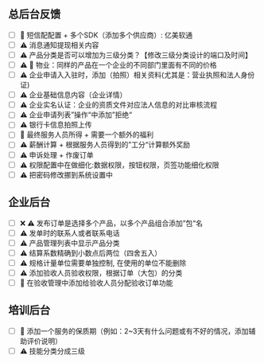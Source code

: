 ## 总后台反馈
- [ ] :thought_balloon: 短信配配置 + 多个SDK（添加多个供应商）: 亿美软通
- [ ] :warning: 消息通知提现相关内容
- [ ] :warning: 产品分类是否可以增加为三级分类？【修改三级分类设计的端口及时间】
- [ ] :warning: :thought_balloon: 物业：同样的产品在一个企业的不同部门里面有不同的价格
- [ ] :warning: 企业申请入入驻时，添加（拍照）相关资料(尤其是：营业执照和法人身份证)
- [ ] :warning: 企业基础信息内容（企业详情）
- [ ] :warning: 企业实名认证：企业的资质文件对应法人信息的对比审核流程
- [ ] :warning: 企业申请列表”操作“中添加”拒绝“
- [ ] :warning: 银行卡信息拍照上传
- [ ] :thought_balloon: 最终服务人员所得 + 需要一个额外的福利
- [ ] :warning: 薪酬计算 + 根据服务人员得到的”工分“计算额外奖励
- [ ] :warning: 申诉处理 + 作废订单
- [ ] :warning: 权限配置中在做细化:数据权限，按钮权限，页签功能细化权限
- [ ] :warning: 把密码修改挪到系统设置中

## 企业后台
- [ ] :x: :warning: 发布订单是选择多个产品，以多个产品组合添加”包“名
- [ ] :warning: 发单时的联系人或者联系电话
- [ ] :warning: 产品管理列表中显示产品分类
- [ ] :warning: 结算系数精确到小数点后两位（四舍五入）
- [ ] :warning: 规格计量单位需要单独控制, 在使用的单位不能删除
- [ ] :warning: 添加验收人员验收权限，根据订单（大包）的分类
- [ ] :thought_balloon: 在验收管理中添加给验收人员分配验收订单功能

## 培训后台
- [ ] :thought_balloon: 添加一个服务的保质期（例如：2~3天有什么问题或有不好的情况，添加辅助评价说明）
- [ ] :warning: 技能分类分成三级
